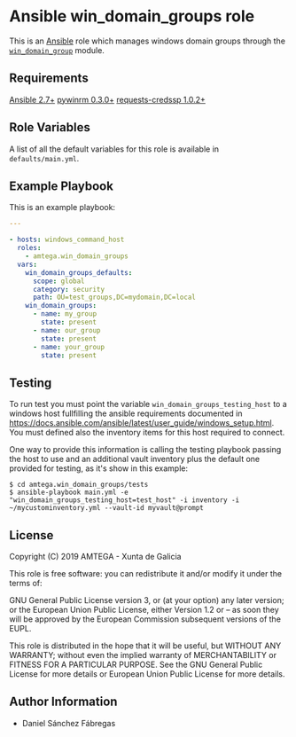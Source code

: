 # Ansible win_domain_groups role

This is an [Ansible](http://www.ansible.com) role which manages windows domain groups through the [`win_domain_group`](https://docs.ansible.com/ansible/latest/modules/win_domain_group_module.html) module.

## Requirements

[Ansible 2.7+](http://docs.ansible.com/ansible/latest/intro_installation.html)
[pywinrm 0.3.0+](https://pypi.org/project/pywinrm)
[requests-credssp 1.0.2+](https://pypi.org/project/requests-credssp)

## Role Variables

A list of all the default variables for this role is available in `defaults/main.yml`.

## Example Playbook

This is an example playbook:

```yaml
---

- hosts: windows_command_host
  roles:
    - amtega.win_domain_groups
  vars:
    win_domain_groups_defaults:
      scope: global
      category: security
      path: OU=test_groups,DC=mydomain,DC=local      
    win_domain_groups:
      - name: my_group
        state: present
      - name: our_group
        state: present
      - name: your_group
        state: present
```

## Testing

To run test you must point the variable `win_domain_groups_testing_host` to a windows host fullfilling the ansible requirements documented in https://docs.ansible.com/ansible/latest/user_guide/windows_setup.html. You must defined also the inventory items for this host required to connect.

One way to provide this information is calling the testing playbook passing the host to use and an additional vault inventory plus the default one provided for testing, as it's show in this example:

```shell
$ cd amtega.win_domain_groups/tests
$ ansible-playbook main.yml -e "win_domain_groups_testing_host=test_host" -i inventory -i ~/mycustominventory.yml --vault-id myvault@prompt
```

## License

Copyright (C) 2019 AMTEGA - Xunta de Galicia

This role is free software: you can redistribute it and/or modify it under the terms of:

GNU General Public License version 3, or (at your option) any later version; or the European Union Public License, either Version 1.2 or – as soon they will be approved by the European Commission ­subsequent versions of the EUPL.

This role is distributed in the hope that it will be useful, but WITHOUT ANY WARRANTY; without even the implied warranty of MERCHANTABILITY or FITNESS FOR A PARTICULAR PURPOSE.  See the GNU General Public License for more details or European Union Public License for more details.

## Author Information

- Daniel Sánchez Fábregas
